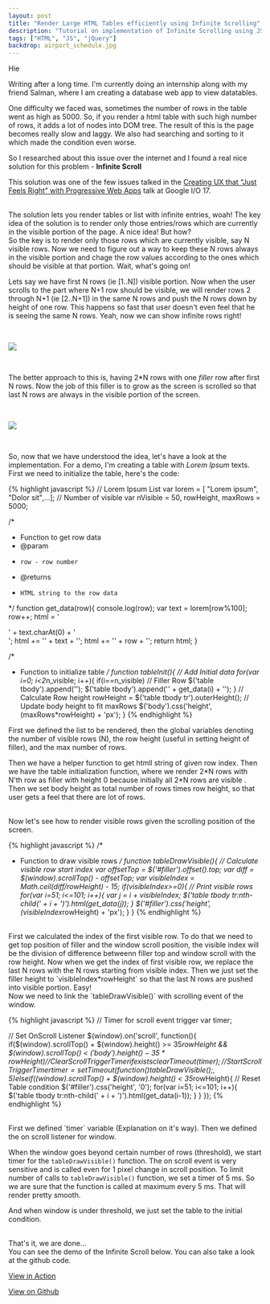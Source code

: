 ```yaml
---
layout: post
title: "Render Large HTML Tables efficiently using Infinite Scrolling"
description: "Tutorial on implementation of Infinite Scrolling using JS and jQuery"
tags: ["HTML", "JS", "jQuery"]
backdrop: airport_schedule.jpg
---
```


Hie

Writing after a long time. I'm currently doing an internship along with my friend Salman, where I am creating a database web app to view datatables. 

One difficulty we faced was, sometimes the number of rows in the table went as high as 5000. So, if you render a html table with such high number of rows, it adds a lot of nodes into DOM tree. The result of this is the page becomes really slow and laggy. We also had searching and sorting to it which made the condition even worse.

So I researched about this issue over the internet and I found a real nice solution for this problem - **Infinite Scroll**

This solution was one of the few issues talked in the [Creating UX that “Just Feels Right” with Progressive Web Apps](https://youtu.be/mmq-KVeO-uU?list=PL97ONIvdSJxijNu7ydnyxwMoje3lbIEM1) talk at Google I/O 17.

<br>
The solution lets you render tables or list with infinite entries, woah! The key idea of the solution is to render only those entries/rows which are currently in the visible portion of the page. A nice idea! But how?

<br>
So the key is to render only those rows which are currently visible, say N visible rows. Now we need to figure out a way to keep these N rows always in the visible portion and chage the row values according to the ones which should be visible at that portion. Wait, what's going on!

Lets say we have first N rows (ie [1..N]) visible portion. Now when the user scrolls to the part where N+1 row should be visible, we will render rows 2 through N+1 (ie [2..N+1]) in the same N rows and push the N rows down by height of one row. This happens so fast that user doesn't even feel that he is seeing the same N rows. Yeah, now we can show infinite rows right!

<br>
<p class="image"><img src="{{ site.baseurl }}/images/infinite_scroll/push1down.jpg"/></p>

<br>

The better approach to this is, having 2\*N rows with one *filler* row after first N rows. Now the job of this filler is to grow as the screen is scrolled so that last N rows are always in the visible portion of the screen.

<br>
<p class="image"><img src="{{ site.baseurl }}/images/infinite_scroll/filler.jpg"/></p>

<br>

So, now that we have understood the idea, let's have a look at the implementation. For a demo, I'm creating a table with *Lorem Ipsum* texts. First we need to initialize the table, here's the code:

{% highlight javascript %}
// Lorem Ipsum List
var lorem = [ "Lorem ipsum", "Dolor sit",...];
// Number of visible 
var nVisible = 50, 
    rowHeight,
    maxRows = 5000;

/* 
 * Function to get row data
 * @param
 *     row - row number
 * @returns
 *     HTML string to the row data
 */
function get_data(row){
	console.log(row);
	var text = lorem[row%100];
	row++;
	html =  '<td><div class="circle-char">' + text.charAt(0) + '</div></td>';
	html += '<td>' + text + '</td>';
	html += '<td>' + row  + '</td>';
	return html;
}

/* 
 * Function to initialize table
 */
function tableInit(){
	// Add Initial data
	for(var i=0; i<2*n_visible; i++){
		if(i==n_visible)
			// Filler Row
			$('table tbody').append('<tr id="filler" style="height: 0;"></tr>');
		$('table tbody').append('<tr>' + get_data(i) + '</tr>');
	}
	// Calculate Row height
	rowHeight = $('table tbody tr').outerHeight();
	// Update body height to fit maxRows
	$('body').css('height', (maxRows*rowHeight) + 'px');
}
{% endhighlight %}

First we defined the list to be rendered, then the global variables denoting the number of visible rows (N), the row height (useful in setting height of filler), and the max number of rows.

Then we have a helper function to get htmll string of given row index. Then we have the table initialization function, where we render 2\*N rows with N'th row as filler with height 0 because initially all 2\*N rows are visible . Then we set body height as total number of rows times row height, so that user gets a feel that there are lot of rows.

<br>
Now let's see how to render visible rows given the scrolling position of the screen.

{% highlight javascript %}
/*
 * Function to draw visible rows
 */
function tableDrawVisible(){
	// Calculate visible row start index
	var offsetTop = $('#filler').offset().top;
	var diff = $(window).scrollTop() - offsetTop;
	var visibleIndex = Math.ceil(diff/rowHeight) - 15;
	if(visibleIndex>=0){
		// Print visible rows
		for(var i=51; i<=101; i++){
			var j = i + visibleIndex;
			$('table tbody tr:nth-child(' + i + ')').html(get_data(j));
		}
		$('#filler').css('height', (visibleIndex*rowHeight) + 'px');
	}
}
{% endhighlight %}

<br>
First we calculated the index of the first visible row. To do that we need to get top position of filler and the window scroll position, the visible index will be the division of difference betweenn filler top and window scroll with the row height. 
Now when we get the index of first visible row, we replace the last N rows with the N rows starting from visible index. 
Then we just set the filler height to `visibleIndex*rowHeight` so that the last N rows are pushed into visible portion. Easy!

<br>
Now we need to link the `tableDrawVisible()` with scrolling event of the window.

{% highlight javascript %}
// Timer for scroll event trigger
var timer;

// Set OnScroll Listener
$(window).on('scroll', function(){
	if($(window).scrollTop() + $(window).height() >= 35*rowHeight && $(window).scrollTop() < $('body').height() - 35*rowHeight){
		// Clear Scroll Trigger Timer if exists
		clearTimeout(timer);
		// Start Scroll Trigger Timer
		timer = setTimeout(function(){
			tableDrawVisible();
		}, 5)
	}else if($(window).scrollTop() + $(window).height() < 35*rowHeight){
		// Reset Table condition
		$('#filler').css('height',  '0');
		for(var i=51; i<=101; i++){
			$('table tbody tr:nth-child(' + i + ')').html(get_data(i-1));
		}
	}
});
{% endhighlight %}

<br>
First we defined `timer` variable (Explanation on it's way). Then we defined the on scroll listener for window. 

When the window goes beyond certain number of rows (threshold), we start timer for the `tableDrawVisible()` function. The on scroll event is very sensitive and is called even for 1 pixel change in scroll position. To limit number of calls to `tableDrawVisible()` function, we set a timer of 5 ms. So we are sure that the function is called at maximum every 5 ms. That will render pretty smooth.

And when window is under threshold, we just set the table to the initial condition.

<br>
That's it, we are done...

<br>
You can see the demo of the Infinite Scroll below. You can also take a look at the github code.

<br>

[View in Action](https://hrily.github.io/InfiniteScrollDemo/)

[View on Github](https://github.com/Hrily/InfiniteScrollDemo)